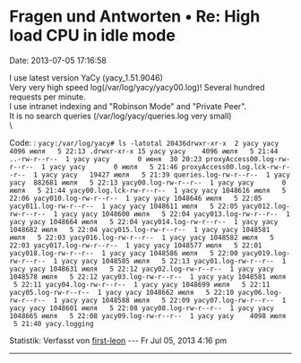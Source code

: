 Fragen und Antworten • Re: High load CPU in idle mode
=====================================================

Date: 2013-07-05 17:16:58

I use latest version YaCy (yacy\_1.51.9046)\
Very very high speed log(/var/log/yacy/yacy00.log)! Several hundred
requests per minute.\
I use intranet indexing and \"Robinson Mode\" and \"Private Peer\".\
It is no search queries (/var/log/yacy/queries.log very small)\
\

Code: 
:   `yacy:/var/log/yacy# ls -latotal 20436drwxr-xr-x  2 yacy yacy    4096 июля   5 22:13 .drwxr-xr-x 15 yacy yacy    4096 июля   5 21:44 ..-rw-r--r--  1 yacy yacy       0 июня  30 20:23 proxyAccess00.log-rw-r--r--  1 yacy yacy       0 июля   5 21:46 proxyAccess00.log.lck-rw-r--r--  1 yacy yacy   19427 июля   5 21:39 queries.log-rw-r--r--  1 yacy yacy  882681 июля   5 22:13 yacy00.log-rw-r--r--  1 yacy yacy       0 июля   5 21:44 yacy00.log.lck-rw-r--r--  1 yacy yacy 1048616 июля   5 22:06 yacy010.log-rw-r--r--  1 yacy yacy 1048646 июля   5 22:05 yacy011.log-rw-r--r--  1 yacy yacy 1048611 июля   5 22:05 yacy012.log-rw-r--r--  1 yacy yacy 1048600 июля   5 22:04 yacy013.log-rw-r--r--  1 yacy yacy 1048664 июля   5 22:04 yacy014.log-rw-r--r--  1 yacy yacy 1048682 июля   5 22:04 yacy015.log-rw-r--r--  1 yacy yacy 1048581 июля   5 22:03 yacy016.log-rw-r--r--  1 yacy yacy 1048582 июля   5 22:03 yacy017.log-rw-r--r--  1 yacy yacy 1048577 июля   5 22:01 yacy018.log-rw-r--r--  1 yacy yacy 1048586 июля   5 22:00 yacy019.log-rw-r--r--  1 yacy yacy 1048585 июля   5 22:13 yacy01.log-rw-r--r--  1 yacy yacy 1048631 июля   5 22:12 yacy02.log-rw-r--r--  1 yacy yacy 1048578 июля   5 22:12 yacy03.log-rw-r--r--  1 yacy yacy 1048581 июля   5 22:11 yacy04.log-rw-r--r--  1 yacy yacy 1048699 июля   5 22:11 yacy05.log-rw-r--r--  1 yacy yacy 1048662 июля   5 22:10 yacy06.log-rw-r--r--  1 yacy yacy 1048588 июля   5 22:09 yacy07.log-rw-r--r--  1 yacy yacy 1048601 июля   5 22:08 yacy08.log-rw-r--r--  1 yacy yacy 1048665 июля   5 22:08 yacy09.log-rw-r--r--  1 yacy yacy    4098 июля   5 21:40 yacy.logging`

Statistik: Verfasst von
[first-leon](http://forum.yacy-websuche.de/memberlist.php?mode=viewprofile&u=8937)
--- Fr Jul 05, 2013 4:16 pm

------------------------------------------------------------------------
